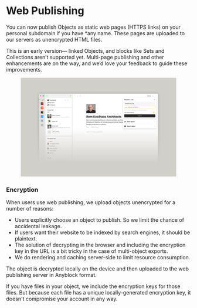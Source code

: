 # Web Publishing

You can now publish Objects as static web pages (HTTPS links) on your personal subdomain if you have \*any name. These pages are uploaded to our servers as unencrypted HTML files.&#x20;

This is an early version— linked Objects, and blocks like Sets and Collections aren’t supported yet. Multi-page publishing and other enhancements are on the way, and we’d love your feedback to guide these improvements.

<figure><img src="../../.gitbook/assets/webpublishing_2x (new).png" alt=""><figcaption></figcaption></figure>

### Encryption

When users use web publishing, we upload objects unencrypted for a number of reasons:

* Users explicitly choose an object to publish. So we limit the chance of accidental leakage.
* If users want their website to be indexed by search engines, it should be plaintext.
* The solution of decrypting in the browser and including the encryption key in the URL is a bit tricky in the case of multi-object exports.
* We do rendering and caching server-side to limit resource consumption.

The object is decrypted locally on the device and then uploaded to the web publishing server in Anyblock format.

If you have files in your object, we include the encryption keys for those files. But because each file has a unique locally-generated encryption key, it doesn't compromise your account in any way.
